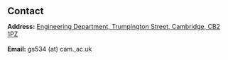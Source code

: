 <h1 id="contact"></h1>

<h2 style="margin: 60px 0px 10px;">Contact</h2>

<p><strong>Address:</strong> <a href="http://www.eng.cam.ac.uk/about-us/how-find-us">Engineering Department, Trumpington Street, Cambridge, CB2 1PZ</a>
<br />
<!-- <strong>Office Location:</strong> xx -->
<br />
<strong>Email:</strong> <email>gs534 (at) cam.,ac.uk</email>
<br />
<!-- <strong>Phone:</strong> (857) 209-8688</p> -->
